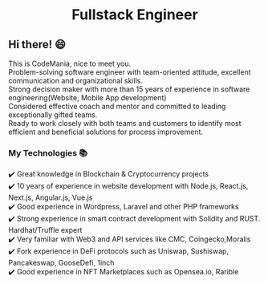 <h1 align="center">Fullstack Engineer</h1>

## Hi there! :smile: 
This is CodeMania, nice to meet you.<br>
Problem-solving software engineer with team-oriented attitude, excellent communication and organizational skills.<br>
Strong decision maker with more than 15 years of experience in software engineering(Website, Mobile App development) <br>
Considered effective coach and mentor and committed to leading exceptionally gifted teams. <br>
Ready to work closely with both teams and customers to identify most efficient and beneficial solutions for process improvement.<br>

### My Technologies :books:
:heavy_check_mark: Great knowledge in Blockchain & Cryptocurrency projects<br>
:heavy_check_mark: 10 years of experience in website development with Node.js, React.js, Next.js, Angular.js, Vue.js<br>
:heavy_check_mark: Good experience in Wordpress, Laravel and other PHP frameworks<br>
:heavy_check_mark: Strong experience in smart contract development with Solidity and RUST. Hardhat/Truffle expert<br>
:heavy_check_mark: Very familiar with Web3 and API services like CMC, Coingecko,Moralis<br>
:heavy_check_mark: Fork experience in DeFi protocols such as Uniswap, Sushiswap, Pancakeswap, GooseDefi, 1inch<br>
:heavy_check_mark: Good experience in NFT Marketplaces such as Opensea.io, Rarible<br>
